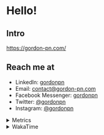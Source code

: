 # Hello!

## Intro

<https://gordon-pn.com/>

## Reach me at

- LinkedIn: [gordonpn](https://www.linkedin.com/in/gordonpn/)
- Email: [contact@gordon-pn.com](mailto:contact@gordon-pn.com)
- Facebook Messenger: [gordonpn](https://www.messenger.com/t/Gordonpn)
- Twitter: [@gordonpn](https://twitter.com/Gordonpn)
- Instagram: [@gordonpn](https://www.instagram.com/gordonpn/)

<details>
  <summary>Metrics</summary>

  <img align="center" src="https://github.com/gordonpn/gordonpn/blob/master/github-metrics.svg" alt="GitHub Metrics">

</details>

<details>
  <summary>WakaTime</summary>

  <!--START_SECTION:waka-->
📊 **This Week I Spent My Time On** 

```text
💬 Programming Languages: 
TypeScript               1 hr 8 mins         ███████████████████░░░░░░   75.78 % 
Python                   13 mins             ████░░░░░░░░░░░░░░░░░░░░░   15.31 % 
GitIgnore file           4 mins              █░░░░░░░░░░░░░░░░░░░░░░░░   05.36 % 
JSON                     2 mins              █░░░░░░░░░░░░░░░░░░░░░░░░   02.49 % 
Markdown                 0 secs              ░░░░░░░░░░░░░░░░░░░░░░░░░   00.98 % 

🔥 Editors: 
IntelliJ IDEA            1 hr 29 mins        █████████████████████████   100.00 % 
```


 Last Updated on 26/07/2025 10:27:30 UTC
<!--END_SECTION:waka-->
</details>
